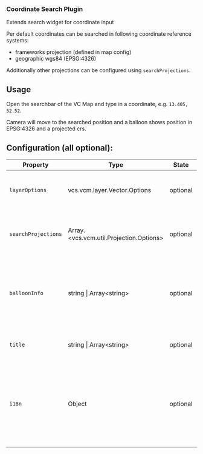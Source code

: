 ### Coordinate Search Plugin
Extends search widget for coordinate input

Per default coordinates can be searched in following coordinate reference systems:
- frameworks projection (defined in map config)
- geographic wgs84 (EPSG:4326)

Additionally other projections can be configured using `searchProjections`.

## Usage

Open the searchbar of the VC Map and type in a coordinate, e.g. `13.405, 52.52`.

Camera will move to the searched position and a balloon shows position in EPSG:4326 and a projected crs.

## Configuration (all optional):

| Property            | Type                                    | State    | Description                                                                                                                                 |
|---------------------|-----------------------------------------|----------|---------------------------------------------------------------------------------------------------------------------------------------------|
| `layerOptions`      | vcs.vcm.layer.Vector.Options            | optional | vector layer for the search results, see [VC Map API](https://lib.virtualcitymap.de/v4.0.x/doc/vcs.vcm.layer.Vector.html#.Options)          |
| `searchProjections` | Array.<vcs.vcm.util.Projection.Options> | optional | options for additional search projections, see [VC Map API](https://lib.virtualcitymap.de/v4.0.x/doc/vcs.vcm.util.Projection.html#.Options) |
| `balloonInfo`       | string &#124; Array\<string\>           | optional | balloon template per default including title, position wgs 84 and position projected                                                        |
| `title`             | string &#124; Array\<string\>           | optional | template for title of search result                                                                                                         |
| `i18n`              | Object                                  | optional | Object containing i18n tokens and messages for each available language (per default "de" & "en")                                            |
